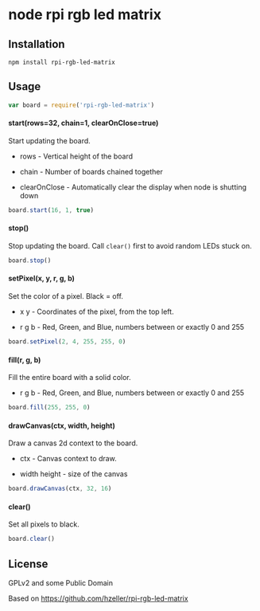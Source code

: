 
# node rpi rgb led matrix

## Installation

```
npm install rpi-rgb-led-matrix
```

## Usage

```javascript
var board = require('rpi-rgb-led-matrix')
```

#### start(rows=32, chain=1, clearOnClose=true)

Start updating the board.

- rows - Vertical height of the board

- chain - Number of boards chained together

- clearOnClose - Automatically clear the display when node is shutting down

```javascript
board.start(16, 1, true)
```

#### stop()

Stop updating the board. Call `clear()` first to avoid random LEDs stuck on.

```javascript
board.stop()
```

#### setPixel(x, y, r, g, b)

Set the color of a pixel. Black = off.

- x y - Coordinates of the pixel, from the top left.

- r g b - Red, Green, and Blue, numbers between or exactly 0 and 255

```javascript
board.setPixel(2, 4, 255, 255, 0)
```

#### fill(r, g, b)

Fill the entire board with a solid color.

- r g b - Red, Green, and Blue, numbers between or exactly 0 and 255

```javascript
board.fill(255, 255, 0)
```


#### drawCanvas(ctx, width, height)

Draw a canvas 2d context to the board.

- ctx - Canvas context to draw.

- width height - size of the canvas

```javascript
board.drawCanvas(ctx, 32, 16)
```


#### clear()

Set all pixels to black.

```javascript
board.clear()
```



## License

GPLv2 and some Public Domain

Based on https://github.com/hzeller/rpi-rgb-led-matrix
